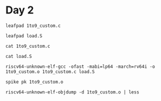 # Day 2


`leafpad 1to9_custom.c`

`leafpad load.S`

`cat 1to9_custom.c`

`cat load.S`

`riscv64-unknown-elf-gcc -ofast -mabi=lp64 -march=rv64i -o 1to9_custom.o 1to9_custom.c load.S`

`spike pk 1to9_custom.o`

`riscv64-unknown-elf-objdump -d 1to9_custom.o | less`

